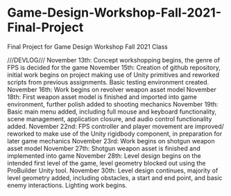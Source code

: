 # Game-Design-Workshop-Fall-2021-Final-Project
Final Project for Game Design Workshop Fall 2021 Class

///DEVLOG///
November 13th: Concept workshopping begins, the genre of FPS is decided for the game
November 15th: Creation of github repository, initial work begins on project making use of Unity primitives and reworked scripts from previous assignments. Basic testing environment created.
November 16th: Work begins on revolver weapon asset model
November 18th: First weapon asset model is finished and imported into game environment, further polish added to shooting mechanics
November 19th: Basic main menu added, including full mouse and keyboard functionality, scene management, application closure, and audio control functionality added.
November 22nd: FPS controller and player movement are improved/ reworked to make use of the Unity rigidbody component, in preparation for later game mechanics
November 23rd: Work begins on shotgun weapon asset model 
November 27th: Shotgun weapon asset is finished and implemented into game
November 28th: Level design begins on the intended first level of the game, level geometry blocked out using the ProBuilder Unity tool.
November 30th: Level design continues, majority of level geometry added, including obstacles, a start and end point, and basic enemy interactions. Lighting work begins.
